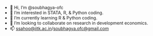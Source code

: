 - 👋 Hi, I’m @soubhagya-ofc
- 👀 I’m interested in STATA, R, & Python coding.
- 🌱 I’m currently learning R & Python coding.
- 💞️ I’m looking to collaborate on research in development economics.
- 📫 ssahoo@iitk.ac.in/soubhagya.ofc@gmail.com

<!---
soubhagya-ofc/soubhagya-ofc is a ✨ special ✨ repository because its `README.md` (this file) appears on your GitHub profile.
You can click the Preview link to take a look at your changes.
--->
